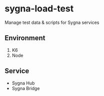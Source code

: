 # sygna-load-test
Manage test data & scripts for Sygna services

## Environment
1. K6
2. Node

## Service
- Sygna Hub
- Sygna Bridge
